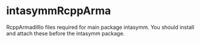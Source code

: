 # intasymmRcppArma
RcppArmadilllo files required for main package intasymm. You should install and attach these before the intasymm package. 
